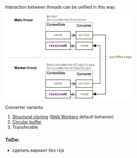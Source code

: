 Interaction between threads can be unified in this way:

![](./docs/workers-ContextSide-concept.png 'ContextSide concept')

Converter variants:

1. [Structural cloning](https://developer.mozilla.org/en-US/docs/Web/API/Web_Workers_API/Structured_clone_algorithm) ([Web Workers](https://developer.mozilla.org/en-US/docs/Web/API/Web_Workers_API) default behavior)
2. [Circular buffer](https://en.wikipedia.org/wiki/Circular_buffer)
3. Transferable

### ToDo:

- сделать вариант без rxjs
